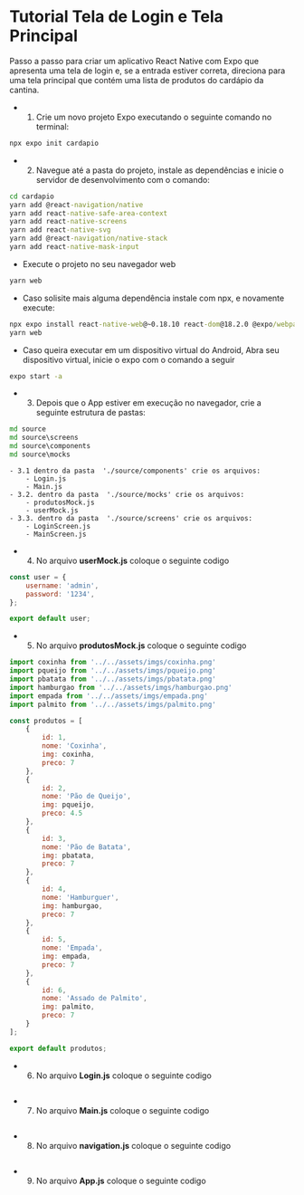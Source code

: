 # Tutorial Tela de Login e Tela Principal
Passo a passo para criar um aplicativo React Native com Expo que apresenta uma tela de login e, se a entrada estiver correta, direciona para uma tela principal que contém uma lista de produtos do cardápio da cantina.

- 1. Crie um novo projeto Expo executando o seguinte comando no terminal:
```cmd
npx expo init cardapio
```
- 2. Navegue até a pasta do projeto, instale as dependências e inicie o servidor de desenvolvimento com o comando:
```cmd
cd cardapio
yarn add @react-navigation/native
yarn add react-native-safe-area-context
yarn add react-native-screens
yarn add react-native-svg
yarn add @react-navigation/native-stack
yarn add react-native-mask-input
```
- Execute o projeto no seu navegador web
```cmd
yarn web
```
- Caso solisite mais alguma dependência instale com npx, e novamente execute:
```cmd
npx expo install react-native-web@~0.18.10 react-dom@18.2.0 @expo/webpack-config@^18.0.1
yarn web
```
- Caso queira executar em um dispositivo virtual do Android, Abra seu dispositivo virtual, inicie o expo com o comando a seguir 
```cmd
expo start -a
```
-  3. Depois que o App estiver em execução no navegador, crie a seguinte estrutura de pastas:
```cmd
md source
md source\screens
md source\components
md source\mocks
```
    - 3.1 dentro da pasta  './source/components' crie os arquivos:
        - Login.js
        - Main.js
    - 3.2. dentro da pasta  './source/mocks' crie os arquivos:
        - produtosMock.js
        - userMock.js
    - 3.3. dentro da pasta  './source/screens' crie os arquivos:
        - LoginScreen.js
        - MainScreen.js
- 4. No arquivo **userMock.js** coloque o seguinte codigo
```javascript
const user = {
    username: 'admin',
    password: '1234',
};

export default user;
```
- 5. No arquivo **produtosMock.js** coloque o seguinte codigo
```javascript
import coxinha from '../../assets/imgs/coxinha.png'
import pqueijo from '../../assets/imgs/pqueijo.png'
import pbatata from '../../assets/imgs/pbatata.png'
import hamburgao from '../../assets/imgs/hamburgao.png'
import empada from '../../assets/imgs/empada.png'
import palmito from '../../assets/imgs/palmito.png'

const produtos = [
    {
        id: 1,
        nome: 'Coxinha',
        img: coxinha,
        preco: 7
    },
    {
        id: 2,
        nome: 'Pão de Queijo',
        img: pqueijo,
        preco: 4.5
    },
    {
        id: 3,
        nome: 'Pão de Batata',
        img: pbatata,
        preco: 7
    },
    {
        id: 4,
        nome: 'Hamburguer',
        img: hamburgao,
        preco: 7
    },
    {
        id: 5,
        nome: 'Empada',
        img: empada,
        preco: 7
    },
    {
        id: 6,
        nome: 'Assado de Palmito',
        img: palmito,
        preco: 7
    }
];

export default produtos;
```
- 6. No arquivo **Login.js** coloque o seguinte codigo
```javascript
```
- 7. No arquivo **Main.js** coloque o seguinte codigo
```javascript
```
- 8. No arquivo **navigation.js** coloque o seguinte codigo
```javascript
```
- 9. No arquivo **App.js** coloque o seguinte codigo
```javascript
```